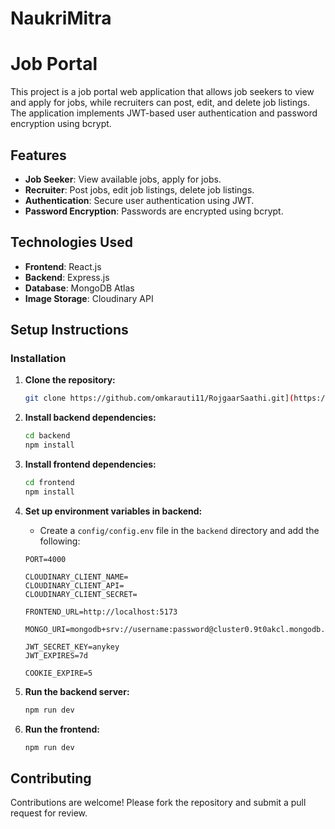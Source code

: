 # NaukriMitra

# Job Portal

This project is a job portal web application that allows job seekers to view and apply for jobs, while recruiters can post, edit, and delete job listings. The application implements JWT-based user authentication and password encryption using bcrypt.

## Features

- **Job Seeker**: View available jobs, apply for jobs.
- **Recruiter**: Post jobs, edit job listings, delete job listings.
- **Authentication**: Secure user authentication using JWT.
- **Password Encryption**: Passwords are encrypted using bcrypt.

## Technologies Used

- **Frontend**: React.js
- **Backend**: Express.js
- **Database**: MongoDB Atlas
- **Image Storage**: Cloudinary API


## Setup Instructions

### Installation

1. **Clone the repository:**
    ```bash
    git clone https://github.com/omkarauti11/RojgaarSaathi.git](https://github.com/AniketGhotkar/NaukriMitra-
    ```

2. **Install backend dependencies:**
    ```bash
    cd backend
    npm install
    ```

3. **Install frontend dependencies:**
    ```bash
    cd frontend
    npm install
    ```

4. **Set up environment variables in backend:**
 
    - Create a `config/config.env` file in the `backend` directory and add the following:

    ```env
    PORT=4000

    CLOUDINARY_CLIENT_NAME=
    CLOUDINARY_CLIENT_API=
    CLOUDINARY_CLIENT_SECRET=
    
    FRONTEND_URL=http://localhost:5173
    
    MONGO_URI=mongodb+srv://username:password@cluster0.9t0akcl.mongodb.net
    
    JWT_SECRET_KEY=anykey
    JWT_EXPIRES=7d
    
    COOKIE_EXPIRE=5
    ```

6. **Run the backend server:**
    ```bash
    npm run dev
    ```

7. **Run the frontend:**
    ```bash
    npm run dev
    ```

## Contributing
Contributions are welcome! Please fork the repository and submit a pull request for review.



